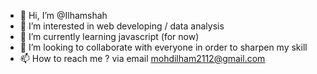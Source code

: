 - 👋 Hi, I’m @Ilhamshah
- 👀 I’m interested in web developing / data analysis
- 🌱 I’m currently learning javascript (for now)
- 💞️ I’m looking to collaborate with everyone in order to sharpen my skill
- 📫 How to reach me ? via email mohdilham2112@gmail.com

<!---
kalazooma/kalazooma is a ✨ special ✨ repository because its `README.md` (this file) appears on your GitHub profile.
You can click the Preview link to take a look at your changes.
--->
